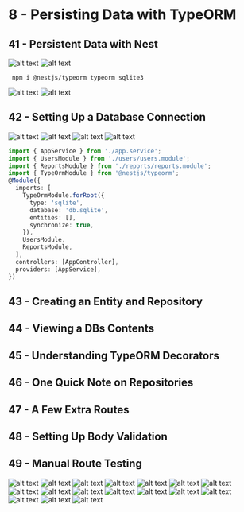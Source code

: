 # 8 - Persisting Data with TypeORM

## 41 - Persistent Data with Nest

![alt text](./Assets/images/set-01/76.png)
![alt text](./Assets/images/set-01/77.png)

```shell
 npm i @nestjs/typeorm typeorm sqlite3 
```

![alt text](./Assets/images/set-01/78.png)
![alt text](./Assets/images/set-01/79.png)
## 42 - Setting Up a Database Connection
![alt text](./Assets/images/set-01/80.png)
![alt text](./Assets/images/set-01/81.png)
![alt text](./Assets/images/set-01/82.png)
![alt text](./Assets/images/set-01/83.png)

```ts
import { AppService } from './app.service';
import { UsersModule } from './users/users.module';
import { ReportsModule } from './reports/reports.module';
import { TypeOrmModule } from '@nestjs/typeorm';
@Module({
  imports: [
    TypeOrmModule.forRoot({
      type: 'sqlite',
      database: 'db.sqlite',
      entities: [],
      synchronize: true,
    }),
    UsersModule,
    ReportsModule,
  ],
  controllers: [AppController],
  providers: [AppService],
})
```
## 43 - Creating an Entity and Repository
## 44 - Viewing a DBs Contents
## 45 - Understanding TypeORM Decorators
## 46 - One Quick Note on Repositories
## 47 - A Few Extra Routes
## 48 - Setting Up Body Validation
## 49 - Manual Route Testing


![alt text](./Assets/images/set-01/84.png)
![alt text](./Assets/images/set-01/85.png)
![alt text](./Assets/images/set-01/86.png)
![alt text](./Assets/images/set-01/87.png)
![alt text](./Assets/images/set-01/88.png)
![alt text](./Assets/images/set-01/89.png)
![alt text](./Assets/images/set-01/90.png)
![alt text](./Assets/images/set-01/91.png)
![alt text](./Assets/images/set-01/92.png)
![alt text](./Assets/images/set-01/93.png)
![alt text](./Assets/images/set-01/94.png)
![alt text](./Assets/images/set-01/95.png)
![alt text](./Assets/images/set-01/96.png)
![alt text](./Assets/images/set-01/97.png)
![alt text](./Assets/images/set-01/98.png)
![alt text](./Assets/images/set-01/99.png)
![alt text](./Assets/images/set-01/100.png)